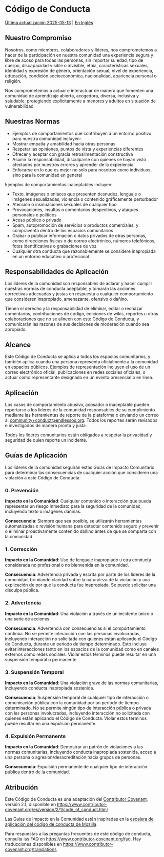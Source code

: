 # Código de Conducta

[Última actualización 2025-05-13][history] | [En Inglés](CODE_OF_CONDUCT.md)

## Nuestro Compromiso

Nosotros, como miembros, colaboradores y líderes, nos comprometemos a hacer de la participación en nuestra comunidad una experiencia segura y libre de acoso para todas las personas, sin importar su edad, tipo de cuerpo, discapacidad visible o invisible, etnia, características sexuales, identidad y expresión de género, orientación sexual, nivel de experiencia, educación, condición socioeconómica, nacionalidad, apariencia personal o religión.

Nos comprometemos a actuar e interactuar de manera que fomenten una comunidad de aprendizaje abierta, acogedora, diversa, inclusiva y saludable, protegiendo explícitamente a menores y adultos en situación de vulnerabilidad.

## Nuestras Normas

* Ejemplos de comportamientos que contribuyen a un entorno positivo para nuestra comunidad incluyen:
* Mostrar empatía y amabilidad hacia otras personas
* Respetar las opiniones, puntos de vista y experiencias diferentes
* Ofrecer y aceptar con gracia retroalimentación constructiva
* Asumir la responsabilidad, disculparse con quienes se hayan visto afectados por nuestros errores y aprender de la experiencia
* Enfocarse en lo que es mejor no solo para nosotros como individuos, sino para la comunidad en general

Ejemplos de comportamientos inaceptables incluyen:

* Texto, imágenes o enlaces que presenten desnudez, lenguaje o imágenes sexualizadas, violencia o contenido gráficamente perturbador
* Atención o insinuaciones sexuales de cualquier tipo
* Provocaciones, insultos o comentarios despectivos, y ataques personales o políticos
* Acoso público o privado
* Spam, autopromoción de servicios o productos comerciales, y compraventa dentro de los espacios comunitarios
* Grabar o publicar información o datos privados de otras personas, como direcciones físicas o de correo electrónico, números telefónicos, fotos identificativas o grabaciones de voz
* Cualquier otra conducta que razonablemente se considere inapropiada en un entorno educativo o profesional

## Responsabilidades de Aplicación

Los líderes de la comunidad son responsables de aclarar y hacer cumplir nuestras normas de conducta aceptable, y tomarán las acciones correctivas adecuadas y justas en respuesta a cualquier comportamiento que consideren inapropiado, amenazante, ofensivo o dañino.

Tienen el derecho y la responsabilidad de eliminar, editar o rechazar comentarios, contribuciones de código, ediciones de wikis, reportes u otras colaboraciones que no se alineen con este Código de Conducta, y comunicarán las razones de sus decisiones de moderación cuando sea apropiado.

## Alcance

Este Código de Conducta se aplica a todos los espacios comunitarios, y también aplica cuando una persona representa oficialmente a la comunidad en espacios públicos. Ejemplos de representación incluyen el uso de un correo electrónico oficial, publicaciones en redes sociales oficiales, o actuar como representante designado en un evento presencial o en línea.

## Aplicación

Los casos de comportamiento abusivo, acosador o inaceptable pueden reportarse a los líderes de la comunidad responsables de su cumplimiento mediante las herramientas de reporte de la plataforma o enviando un correo a: community+conduct@endlessos.org. Todos los reportes serán revisados e investigados de manera pronta y justa.

Todos los líderes comunitarios están obligados a respetar la privacidad y seguridad de quien reporte un incidente.

## Guías de Aplicación

Los líderes de la comunidad seguirán estas Guías de Impacto Comunitario para determinar las consecuencias de cualquier acción que consideren una violación a este Código de Conducta:

### 0. Prevención

**Impacto en la Comunidad**: Cualquier contenido o interacción que pueda representar un riesgo inmediato para la seguridad de la comunidad, incluyendo texto o imágenes dañinas.

**Consecuencia**: Siempre que sea posible, se utilizarán herramientas automatizadas o revisión humana para detectar contenido seguro y prevenir o eliminar proactivamente contenido dañino antes de que se comparta con la comunidad.

### 1. Corrección

**Impacto en la Comunidad**: Uso de lenguaje inapropiado u otra conducta considerada no profesional o no bienvenida en la comunidad.

**Consecuencia**: Advertencia privada y escrita por parte de los líderes de la comunidad, brindando claridad sobre la naturaleza de la violación y una explicación de por qué la conducta fue inapropiada. Se puede solicitar una disculpa pública.

### 2. Advertencia

**Impacto en la Comunidad**: Una violación a través de un incidente único o una serie de acciones.

**Consecuencia**: Advertencia con consecuencias si el comportamiento continúa. No se permite interacción con las personas involucradas, incluyendo interacción no solicitada con quienes están aplicando el Código de Conducta, durante un periodo de tiempo determinado. Esto incluye evitar interacciones tanto en los espacios de la comunidad como en canales externos como redes sociales. Violar estos términos puede resultar en una suspensión temporal o permanente.

### 3. Suspensión Temporal

**Impacto en la Comunidad**: Una violación grave de las normas comunitarias, incluyendo conducta inapropiada sostenida.

**Consecuencia**: Suspensión temporal de cualquier tipo de interacción o comunicación pública con la comunidad por un periodo de tiempo determinado. No se permite ningún tipo de interacción pública o privada con las personas involucradas, incluyendo interacción no solicitada con quienes están aplicando el Código de Conducta. Violar estos términos puede resultar en una expulsión permanente.

### 4. Expulsión Permanente

**Impacto en la Comunidad**: Demostrar un patrón de violaciones a las normas comunitarias, incluyendo conducta inapropiada sostenida, acoso a una persona o agresión/desacreditación hacia grupos de personas.

**Consecuencia**: Expulsión permanente de cualquier tipo de interacción pública dentro de la comunidad.

## Atribución

Este Código de Conducta es una adaptación del [Contributor Covenant][homepage], versión 2.1,
disponible en https://www.contributor-covenant.org/es/version/2/1/code_of_conduct.html

Las Guías de Impacto en la Comunidad están inspiradas en la [escalera de aplicación del código de conducta de Mozilla](https://github.com/mozilla/diversity).

[homepage]: https://www.contributor-covenant.org

Para respuestas a las preguntas frecuentes de este código de conducta, consulta las FAQ en
https://www.contributor-covenant.org/faq. Hay traducciones disponibles en https://www.contributor-covenant.org/translations

[history]: https://github.com/Endless-Game-Making/.github/commits/main/CODE_OF_CONDUCT.es.md
